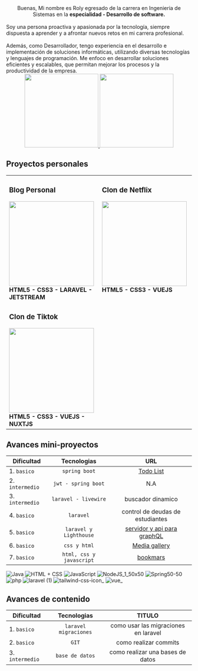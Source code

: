  
<center>
Buenas, Mi nombre es Roly egresado de la carrera en Ingenieria de Sistemas en la <strong>especialidad - Desarrollo de software.</strong><br><br>
 
</center>
Soy una persona proactiva y apasionada por la tecnología, siempre dispuesta a aprender y a afrontar nuevos retos en mi carrera profesional.<br><br>
Además, como Desarrollador, tengo experiencia en el desarrollo e implementación de soluciones informáticas, utilizando diversas tecnologías y lenguajes de programación. Me enfoco en desarrollar soluciones eficientes y escalables, que permitan mejorar los procesos y la productividad de la empresa.

<div align="center"> 
 <a href="https://github.com/anuraghazra/github-readme-stats#gh-dark-mode-only">
 <img height=200 src="https://github-readme-stats-git-masterrstaa-rickstaa.vercel.app/api/top-langs/?username=ROLY2033&hide=python&layout=compact&langs_count=10&hide_border=true&role=owner,collaborator&theme=dark&bg_color=000000#gh-dark-mode-only"/>
 </a>
 <a href="https://github.com/anuraghazra/github-readme-stats#gh-dark-mode-only">
 <img height=200 src="https://github-readme-stats-git-masterrstaa-rickstaa.vercel.app/api?username=ROLY2033&hide_rank=true&show_icons=true&line_height=28&hide_border=true&card_width=3&role=owner,collaborator&exclude_repo=github-readme-stats&theme=dark&bg_color=000000#gh-dark-mode-only"/>
 </a>
</div>

</div>

## Proyectos personales

<table>
  <tr>
   <td valign="top" width="50%">
       <h3>  Blog Personal</h3> 
       <a href="https://github.com/ROLY2033/blogger-laravel" title="Laravel blogger">
         <img height='230px' src="https://user-images.githubusercontent.com/95943858/216058147-d694072e-8506-420d-9b1f-ba554c624584.png"/>
       </a>
        <strong>HTML5 - CSS3 - LARAVEL - JETSTREAM </strong>
  </td>
    <td valign="top" width="50%">
       <h3>  Clon de Netflix</h3> 
     <a href="https://github.com/ROLY2033/clone-netflix" title="Netflix clone">
       <img height='230px' src="https://user-images.githubusercontent.com/95943858/228941195-fc11b7d3-8352-44c5-897d-e344682f47d6.png"/>
     </a>
       <strong>HTML5 - CSS3 - VUEJS</strong>
    </td>
  </tr>
<!--  SECCION 2 -->
 <tr>
   <td valign="top" width="50%">
       <h3> Clon de Tiktok </h3> 
       <a href="https://github.com/ROLY2033/blogger-laravel" title="Laravel blogger">
         <img height='230px' src="https://user-images.githubusercontent.com/95943858/235364345-40e8ad0d-9adf-4a38-a1ac-c994fefce06a.png"/>
       </a>
        <strong>HTML5 - CSS3 - VUEJS - NUXTJS </strong>
    </td>
  </tr>
</table>


## Avances mini-proyectos

<div align="center">

| Dificultad         | Tecnologias          |   URL   |          
|---------------------|:----------------:|:---------------:|          
| 1. `basico`           | `spring boot`             |     [Todo List](https://github.com/ROLY2033/todo-list)        |          
| 2. `intermedio`            | `jwt - spring boot`             |      N.A        |          
| 3. `intermedio`          | `laravel - livewire`             |      buscador dinamico       |           
| 4. `basico`         | `laravel`             |        control de deudas de estudiantes     |           
| 5. `basico`        | `laravel y Lighthouse`       |      [servidor y api para graphQL](https://github.com/ROLY2033/posts-graphql)        |           
| 6. `basico`            | `css y html`             |      [Media gallery](https://github.com/ROLY2033/galeria-media)         |           
| 7. `basico`           | `html, css y javascript`            |[bookmars](https://github.com/ROLY2033/hola-mundo-html)        |          

</div>

![Java](https://user-images.githubusercontent.com/102749844/173580987-89f908d8-dc3e-4e0c-ab41-6761e27963c1.png)
![HTML + CSS](https://user-images.githubusercontent.com/102749844/173581014-ac57c5d2-2305-479e-bab0-41aaba1a7c68.png)
![JavaScript](https://user-images.githubusercontent.com/102749844/173581498-7c666d1e-7d7d-4056-93d1-c8a8edde3e2e.png)
![NodeJS_1_50x50](https://user-images.githubusercontent.com/102749844/194075295-610fc6ef-cf82-4aa4-aa41-981aadd2d7c2.png)
![Spring50-50](https://user-images.githubusercontent.com/102749844/173581074-ad54cf4a-b169-4961-abbc-3cd2d5531843.png)
![php](https://user-images.githubusercontent.com/95943858/210661903-0c6ffb94-edaf-49c9-809c-470cb73343e8.png)
![laravel (1)](https://user-images.githubusercontent.com/95943858/210660772-44b49707-0172-4ab0-875a-ac7d70289ff9.png)
![tailwind-css-icon_](https://user-images.githubusercontent.com/95943858/210661225-54a00064-167c-43dc-95b3-8b25b1680d03.png)
![vue_](https://user-images.githubusercontent.com/95943858/210661103-9574ef3d-03b7-496b-8992-44377a340bb9.png)



## Avances de contenido

<div align="center">

| Dificultad         | Tecnologias          |   TITULO   |          
|---------------------|:----------------:|:---------------:|          
| 1. `basico`           | `laravel migraciones`             |     como usar las migraciones en laravel        |          
| 2. `basico`            | `GIT`             |      como realizar commits       |          
| 3. `intermedio`          | `base de datos`             |      como realizar una bases de datos       |               

</div>
